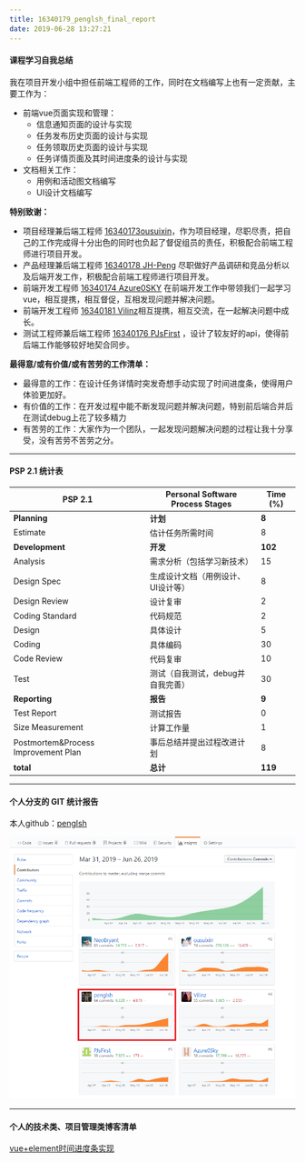 ```yaml
---
title: 16340179_penglsh_final_report
date: 2019-06-28 13:27:21
---
```


#### 课程学习自我总结

我在项目开发小组中担任前端工程师的工作，同时在文档编写上也有一定贡献，主要工作为：	

* 前端vue页面实现和管理：
  * 信息通知页面的设计与实现
  * 任务发布历史页面的设计与实现
  * 任务领取历史页面的设计与实现
  * 任务详情页面及其时间进度条的设计与实现
* 文档相关工作：
  * 用例和活动图文档编写
  * UI设计文档编写

**特别致谢：**

* 项目经理兼后端工程师 [16340173ousuixin](<https://github.com/ousuixin>)，作为项目经理，尽职尽责，把自己的工作完成得十分出色的同时也负起了督促组员的责任，积极配合前端工程师进行项目开发。
* 产品经理兼后端工程师 [16340178 JH-Peng](<https://github.com/NeoBryant>) 尽职做好产品调研和竞品分析以及后端开发工作，积极配合前端工程师进行项目开发。
* 前端开发工程师 [16340174 Azure0SKY](<https://github.com/Azure0Sky>) 在前端开发工作中带领我们一起学习vue，相互提携，相互督促，互相发现问题并解决问题。
* 前端开发工程师 [16340181 Vilinz](https://github.com/Vilinz)相互提携，相互交流，在一起解决问题中成长。
* 测试工程师兼后端工程师 [16340176 PJsFirst](<https://github.com/PJsFirst>) ，设计了较友好的api，使得前后端工作能够较好地契合同步。

**最得意/或有价值/或有苦劳的工作清单：**

* 最得意的工作：在设计任务详情时突发奇想手动实现了时间进度条，使得用户体验更加好。
* 有价值的工作：在开发过程中能不断发现问题并解决问题，特别前后端合并后在测试debug上花了较多精力
* 有苦劳的工作：大家作为一个团队，一起发现问题解决问题的过程让我十分享受，没有苦劳不苦劳之分。

---

#### PSP 2.1 统计表

| **PSP 2.1**                         | **Personal Software Process Stages** | **Time (%)** |
| ----------------------------------- | ------------------------------------ | ------------ |
| **Planning**                        | **计划**                             | **8**        |
| Estimate                            | 估计任务所需时间                     | 8            |
| **Development**                     | **开发**                             | **102**      |
| Analysis                            | 需求分析（包括学习新技术）           | 15           |
| Design Spec                         | 生成设计文档（用例设计、UI设计等）   | 8            |
| Design Review                       | 设计复审                             | 2            |
| Coding Standard                     | 代码规范                             | 2            |
| Design                              | 具体设计                             | 5            |
| Coding                              | 具体编码                             | 30           |
| Code Review                         | 代码复审                             | 10           |
| Test                                | 测试（自我测试，debug并自我完善）    | 30           |
| **Reporting**                       | **报告**                             | **9**        |
| Test Report                         | 测试报告                             | 0            |
| Size Measurement                    | 计算工作量                           | 1            |
| Postmortem&Process Improvement Plan | 事后总结并提出过程改进计划           | 8            |
| **total**                           | **总计**                             | **119**      |

---

#### 个人分支的 GIT 统计报告

本人github：[penglsh](<https://github.com/penglsh>)

![](<https://github.com/penglsh/images/raw/master/sad-final-report/master_contribution.png>)

---

#### 个人的技术类、项目管理类博客清单

[vue+element时间进度条实现](https://penglsh.github.io/2019/06/28/vue+element时间进度条实现/)

